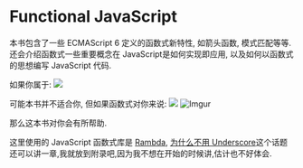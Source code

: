# Functional JavaScript

本书包含了一些 ECMAScript 6 定义的函数式新特性, 如箭头函数, 模式匹配等等. 还会介绍函数式一些重要概念在 JavaScript是如何实现即应用, 以及如何以函数式的思想编写 JavaScript 代码.

如果你属于:
![](http://m.memegen.com/bvnpsq.jpg)

可能本书并不适合你, 但如果函数式对你来说:
![](http://m.memegen.com/5g7sza.jpg)
![Imgur](http://i.imgur.com/iu3A9nR.png)

那么这本书对你会有所帮助.

这里使用的 JavaScript 函数式库是 [Rambda](https://rawgit.com/CrossEye/ramda/master/docs/ramda.html), [为什么不用 Underscore](http://fr.umio.us/why-ramda/)这个话题还可以讲一章,我就放到附录吧,因为我不想在开始的时候讲,估计也不好体会.

